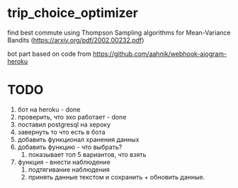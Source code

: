 # trip_choice_optimizer
find best commute using Thompson Sampling algorithms for Mean-Variance Bandits (https://arxiv.org/pdf/2002.00232.pdf)


bot part based on code from https://github.com/aahnik/webhook-aiogram-heroku
# TODO

1. бот на heroku - done
2. проверить, что эхо работает - done
2. поставил postgresql на хероку
3. завернуть то что есть в бота
3. добавить функционал хранения данных
5. добавить функцию - что выбрать?
    1. показывает топ 5 вариантов, что взять
6. функция - внести наблюдение
    1. подтягивание наблюдения
    2. принять данные текстом и сохранить + обновить данные.
